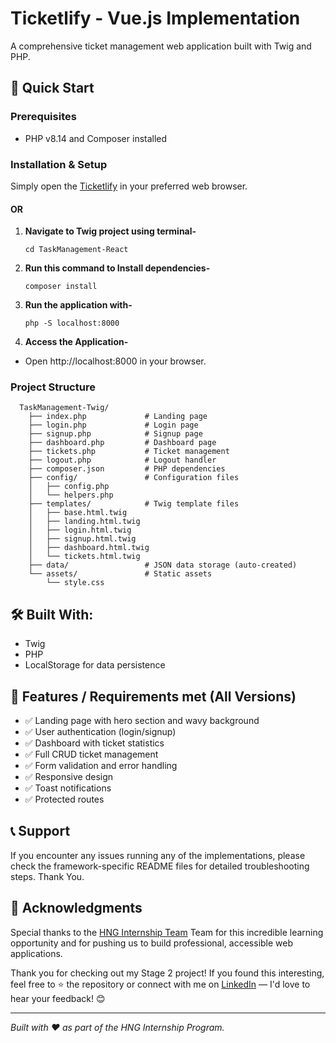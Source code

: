 # Ticketlify - Vue.js Implementation

A comprehensive ticket management web application built with Twig and PHP.

## 🚀 Quick Start

### Prerequisites
- PHP v8.14 and Composer installed

### Installation & Setup

Simply open the [Ticketlify](https://twig-hng-stage2.wuaze.com/index.php) in your preferred web browser.

#### OR

1. **Navigate to Twig project using terminal-**
   ```terminal
   cd TaskManagement-React

2. **Run this command to Install dependencies-**
   ```terminal
   composer install

3. **Run the application with-**
   ```terminal
   php -S localhost:8000

4. **Access the Application-**
- Open http://localhost:8000 in your browser.

### Project Structure

```
  TaskManagement-Twig/
    ├── index.php             # Landing page
    ├── login.php             # Login page
    ├── signup.php            # Signup page
    ├── dashboard.php         # Dashboard page
    ├── tickets.php           # Ticket management
    ├── logout.php            # Logout handler
    ├── composer.json         # PHP dependencies
    ├── config/               # Configuration files
    │   ├── config.php
    │   └── helpers.php
    ├── templates/            # Twig template files
    │   ├── base.html.twig
    │   ├── landing.html.twig
    │   ├── login.html.twig
    │   ├── signup.html.twig
    │   ├── dashboard.html.twig
    │   └── tickets.html.twig
    ├── data/                 # JSON data storage (auto-created)
    └── assets/               # Static assets
        └── style.css
```

## 🛠️ Built With:
- Twig
- PHP
- LocalStorage for data persistence

## 📱 Features / Requirements met (All Versions)

- ✅ Landing page with hero section and wavy background
- ✅ User authentication (login/signup)
- ✅ Dashboard with ticket statistics
- ✅ Full CRUD ticket management
- ✅ Form validation and error handling
- ✅ Responsive design
- ✅ Toast notifications
- ✅ Protected routes


## 📞 Support

If you encounter any issues running any of the implementations, please check the framework-specific README files for detailed troubleshooting steps. Thank You.

## 🙏 Acknowledgments

Special thanks to the [HNG Internship Team](https://hng.tech/internship) Team for this incredible learning opportunity and for pushing us to build professional, accessible web applications.

Thank you for checking out my Stage 2 project! If you found this interesting, feel free to ⭐ the repository or connect with me on [LinkedIn](https://www.linkedin.com/in/edidiong-ekaette) — I'd love to hear your feedback! 😊

------

*Built with ❤️ as part of the HNG Internship Program.*
